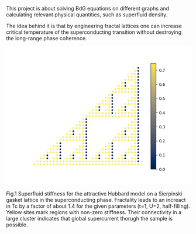 This project is about solving BdG equations on different graphs and calculating relevant physical quantities, such as superfluid density.

The idea behind it is that by engineering fractal lattices one can increase critical temperature of the superconducting transition without destroying the long-range phase coherence.

![plot](fractal_stiffness.png)

Fig.1 Superfluid stiffness for the attractive Hubbard model on a Sierpinski gasket lattice in the superconducting phase. Fractality leads to an increact in Tc by a factor of about 1.4 for the given parameters (t=1, U=2, half-filling). Yellow sites mark regions with non-zero stiffness. Their connectivity in a large cluster indicates that global supercurrent thorugh the sample is possible.
